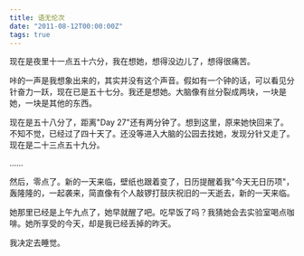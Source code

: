 ```yaml
---
title: 语无伦次
date: "2011-08-12T00:00:00Z"
tags: true
---
```


现在是夜里十一点五十六分，我在想她，想得没边儿了，想得很痛苦。

咔的一声是我想象出来的，其实并没有这个声音。假如有一个钟的话，可以看见分针奋力一跃，现在已是五十七分。我还是想她。大脑像有丝分裂成两块，一块是她，一块是其他的东西。

现在是五十八分了，距离"Day 27"还有两分钟了。想到这里，原来她快回来了。不知不觉，已经过了四十天了。还没等进入大脑的公园去找她，发现分针又走了。现在是二十三点五十九分。

……

然后，零点了。新的一天来临，壁纸也跟着变了，日历提醒着我"今天无日历项"，轰隆隆的，一起袭来，简直像有个人敲锣打鼓庆祝旧的一天逝去，新的一天来临。

她那里已经是上午九点了，她早就醒了吧。吃早饭了吗？我猜她会去实验室喝点咖啡。她所享受的今天，却是我已经丢掉的昨天。

我决定去睡觉。
